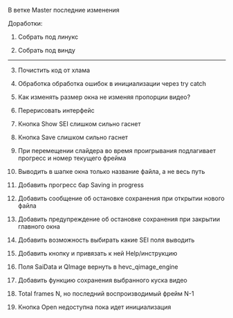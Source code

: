 В ветке  Master последние изменения


Доработки:

1. Собрать под линукс

2. Собрать под винду
--------------------

3. Почистить код от хлама

4. Обработка обработка ошибок в инициализации через try catch

5. Как изменять размер окна не изменяя пропорции видео?

6. Перерисовать интерфейс

7. Кнопка Show SEI слишком сильно гаснет

8. Кнопка Save слишком сильно гаснет

9.  При перемещении слайдера во время проигрывания подлагивает прогресс и номер текущего фрейма

10. Выводить в шапке окна только название файла, а не весь путь
    
11. Добавить прогресс бар Saving in progress 

12. Добавить сообщение об остановке сохранения при открытии нового файла

13. Добавить предупреждение об остановке сохранения при закрытии главного окна

14. Добавить возможность выбирать какие SEI поля выводить

15. Добавить кнопку и привязать к ней Help/инструкцию 

16. Поля SaiData и QImage вернуть в hevc_qimage_engine

17. Добавить функцию сохранения выбранного куска видео

18. Total frames N, но последний воспроизводимый фрейм N-1

19. Кнопка Open недоступна пока идет инициализация



